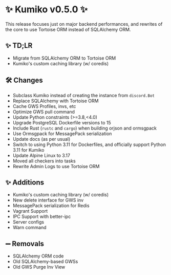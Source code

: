 # ✨ Kumiko v0.5.0 ✨

This release focuses just on major backend performances, and rewrites of the core to use Tortoise ORM instead of SQLAlchemy ORM.
## ✨ TD;LR

- Migrate from SQLAlchemy ORM to Tortoise ORM
- Kumiko's custom caching library (w/ coredis)

## 🛠️ Changes
- Subclass Kumiko instead of creating the instance from `discord.Bot`
- Replace SQLAlchemy with Tortoise ORM
- Cache GWS Profiles, invs, etc
- Optimize GWS pull command
- Update Python constraints (>=3.8,<4.0)
- Upgrade PostgreSQL Dockerfile versions to 15
- Include Rust (`rustc` and `cargo`) when building orjson and ormsgpack 
- Use Ormsgpack for MessagePack serialization
- Update docs (as per usual)
- Switch to using Python 3.11 for Dockerfiles, and officially support Python 3.11 for Kumiko
- Update Alpine Linux to 3.17
- Moved all checkers into tasks
- Rewrite Admin Logs to use Tortoise ORM

## ✨ Additions

- Kumiko's custom caching library (w/ coredis)
- New delete interface for GWS inv
- MessagePack serialization for Redis
- Vagrant Support
- IPC Support with better-ipc
- Server configs
- Warn command

## ➖ Removals
- SQLAlchemy ORM code
- Old SQLAlchemy-based GWSs
- Old GWS Purge Inv View
